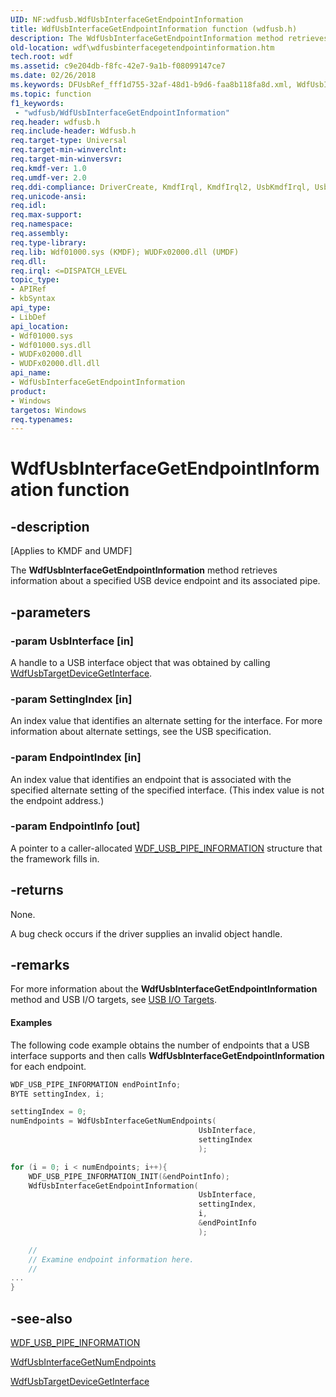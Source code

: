 ```yaml
---
UID: NF:wdfusb.WdfUsbInterfaceGetEndpointInformation
title: WdfUsbInterfaceGetEndpointInformation function (wdfusb.h)
description: The WdfUsbInterfaceGetEndpointInformation method retrieves information about a specified USB device endpoint and its associated pipe.
old-location: wdf\wdfusbinterfacegetendpointinformation.htm
tech.root: wdf
ms.assetid: c9e204db-f8fc-42e7-9a1b-f08099147ce7
ms.date: 02/26/2018
ms.keywords: DFUsbRef_fff1d755-32af-48d1-b9d6-faa8b118fa8d.xml, WdfUsbInterfaceGetEndpointInformation, WdfUsbInterfaceGetEndpointInformation method, kmdf.wdfusbinterfacegetendpointinformation, wdf.wdfusbinterfacegetendpointinformation, wdfusb/WdfUsbInterfaceGetEndpointInformation
ms.topic: function
f1_keywords:
 - "wdfusb/WdfUsbInterfaceGetEndpointInformation"
req.header: wdfusb.h
req.include-header: Wdfusb.h
req.target-type: Universal
req.target-min-winverclnt: 
req.target-min-winversvr: 
req.kmdf-ver: 1.0
req.umdf-ver: 2.0
req.ddi-compliance: DriverCreate, KmdfIrql, KmdfIrql2, UsbKmdfIrql, UsbKmdfIrql2
req.unicode-ansi: 
req.idl: 
req.max-support: 
req.namespace: 
req.assembly: 
req.type-library: 
req.lib: Wdf01000.sys (KMDF); WUDFx02000.dll (UMDF)
req.dll: 
req.irql: <=DISPATCH_LEVEL
topic_type:
- APIRef
- kbSyntax
api_type:
- LibDef
api_location:
- Wdf01000.sys
- Wdf01000.sys.dll
- WUDFx02000.dll
- WUDFx02000.dll.dll
api_name:
- WdfUsbInterfaceGetEndpointInformation
product:
- Windows
targetos: Windows
req.typenames: 
---
```


# WdfUsbInterfaceGetEndpointInformation function


## -description


<p class="CCE_Message">[Applies to KMDF and UMDF]</p>

The <b>WdfUsbInterfaceGetEndpointInformation</b> method retrieves information about a specified USB device endpoint and its associated pipe.


## -parameters




### -param UsbInterface [in]

A handle to a USB interface object that was obtained by calling <a href="https://docs.microsoft.com/windows-hardware/drivers/ddi/content/wdfusb/nf-wdfusb-wdfusbtargetdevicegetinterface">WdfUsbTargetDeviceGetInterface</a>. 


### -param SettingIndex [in]

An index value that identifies an alternate setting for the interface. For more information about alternate settings, see the USB specification.


### -param EndpointIndex [in]

An index value that identifies an endpoint that is associated with the specified alternate setting of the specified interface. (This index value is not the endpoint address.)


### -param EndpointInfo [out]

A pointer to a caller-allocated <a href="https://docs.microsoft.com/windows-hardware/drivers/ddi/content/wdfusb/ns-wdfusb-_wdf_usb_pipe_information">WDF_USB_PIPE_INFORMATION</a> structure that the framework fills in.


## -returns



None.

A bug check occurs if the driver supplies an invalid object handle.






## -remarks



For more information about the <b>WdfUsbInterfaceGetEndpointInformation</b> method and USB I/O targets, see <a href="https://docs.microsoft.com/windows-hardware/drivers/wdf/usb-i-o-targets">USB I/O Targets</a>.


#### Examples

The following code example obtains the number of endpoints that a USB interface supports and then calls <b>WdfUsbInterfaceGetEndpointInformation</b> for each endpoint.

```cpp
WDF_USB_PIPE_INFORMATION endPointInfo;
BYTE settingIndex, i;

settingIndex = 0;
numEndpoints = WdfUsbInterfaceGetNumEndpoints(
                                          UsbInterface,
                                          settingIndex
                                          );

for (i = 0; i < numEndpoints; i++){
    WDF_USB_PIPE_INFORMATION_INIT(&endPointInfo);
    WdfUsbInterfaceGetEndpointInformation(
                                          UsbInterface,
                                          settingIndex,
                                          i,
                                          &endPointInfo
                                          );

    //
    // Examine endpoint information here.
    //
...
}
```



## -see-also




<a href="https://docs.microsoft.com/windows-hardware/drivers/ddi/content/wdfusb/ns-wdfusb-_wdf_usb_pipe_information">WDF_USB_PIPE_INFORMATION</a>



<a href="https://docs.microsoft.com/windows-hardware/drivers/ddi/content/wdfusb/nf-wdfusb-wdfusbinterfacegetnumendpoints">WdfUsbInterfaceGetNumEndpoints</a>



<a href="https://docs.microsoft.com/windows-hardware/drivers/ddi/content/wdfusb/nf-wdfusb-wdfusbtargetdevicegetinterface">WdfUsbTargetDeviceGetInterface</a>
 

 

